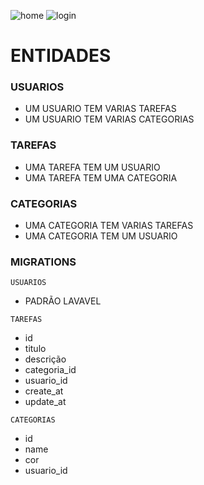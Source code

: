 ![home](https://github.com/antonioedinadson/laravel-todo-app/assets/47501385/eb6f688f-a1af-417a-9faa-c473d92cc50b)
![login](https://github.com/antonioedinadson/laravel-todo-app/assets/47501385/3057ba7c-7f3d-4d0d-8ea5-11d6e4de37ac)


# ENTIDADES

### USUARIOS
- UM USUARIO TEM VARIAS TAREFAS
- UM USUARIO TEM VARIAS CATEGORIAS

### TAREFAS
- UMA TAREFA TEM UM USUARIO
- UMA TAREFA TEM UMA CATEGORIA

### CATEGORIAS
- UMA CATEGORIA TEM VARIAS TAREFAS
- UMA CATEGORIA TEM UM USUARIO

### MIGRATIONS

`USUARIOS` 
- PADRÃO LAVAVEL

`TAREFAS` 
- id
- titulo
- descrição
- categoria_id
- usuario_id
- create_at
- update_at

`CATEGORIAS`
- id
- name
- cor
- usuario_id


